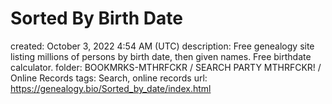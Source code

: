 # Sorted By Birth Date

created: October 3, 2022 4:54 AM (UTC)
description: Free genealogy site listing millions of persons by birth date, then given names. Free birthdate calculator.
folder: BOOKMRKS-MTHRFCKR / SEARCH PARTY MTHRFCKR! / Online Records
tags: Search, online records
url: https://genealogy.bio/Sorted_by_date/index.html
